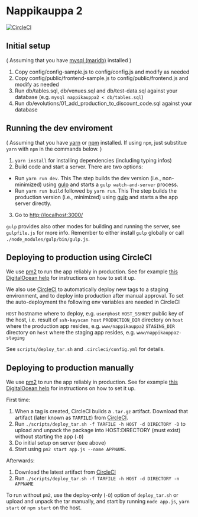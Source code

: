 Nappikauppa 2
=============
[![CircleCI](https://circleci.com/gh/teekkarispeksi/nappikauppa2.svg?style=svg)](https://circleci.com/gh/teekkarispeksi/nappikauppa2)

Initial setup
-------------
( Assuming that you have [mysql (maridb)](https://mariadb.org/) installed )

1. Copy config/config-sample.js to config/config.js and modify as needed
2. Copy config/public/frontend-sample.js to config/public/frontend.js and modify as needed
3. Run db/tables.sql, db/venues.sql and db/test-data.sql against your database (e.g. `mysql nappikauppa2 < db/tables.sql`)
4. Run db/evolutions/01_add_production_to_discount_code.sql against your database

Running the dev enviroment
-------------

( Assuming that you have [yarn](https://yarnpkg.com/lang/en/) or [npm](https://www.npmjs.com/) installed. If using `npm`, just substitue `yarn` with `npm` in the commands below. )

1. `yarn install` for installing dependencies (including typing infos)
2. Build code and start a server. There are two options:
  * Run `yarn run dev`. This The step builds the dev version (i.e., non-minimized) using [gulp](https://gulpjs.com/) and starts a `gulp watch-and-server` process.
  * Run `yarn run build` followed by `yarn run`. This The step builds the production version (i.e., minimized) using [gulp](https://gulpjs.com/) and starts a the app server directly.
3. Go to [http://localhost:3000/](http://localhost:3000/)

`gulp` provides also other modes for building and running the server, see `gulpfile.js` for more info. Remember to either install `gulp` globally or call `./node_modules/gulp/bin/gulp.js`.

Deploying to production using CircleCI
-------------

We use [pm2](http://pm2.keymetrics.io/) to run the app reliably in production. See for example [this DigitalOcean help](https://www.digitalocean.com/community/tutorials/how-to-set-up-a-node-js-application-for-production-on-ubuntu-16-04#install-pm2) for instructions on how to set it up.

We also use [CircleCI](https://circleci.com/gh/teekkarispeksi/nappikauppa2/) to automatically deploy new tags to a staging environment, and to deploy into production after manual approval.
To set the auto-deployment the following env variables are needed in CircleCI

`HOST`	hostname where to deploy, e.g. `user@host`
`HOST_SSHKEY`	public key of the host, i.e. result of `ssh-keyscan host`
`PRODUCTION_DIR` directory on `host` where the production app resides, e.g. `www/nappikauppa2`
`STAGING_DIR` directory on `host` where the staging app resides, e.g. `www/nappikauppa2-staging`

See `scripts/deploy_tar.sh` and `.circleci/config.yml` for details.

Deploying to production manually
-------------
We use [pm2](http://pm2.keymetrics.io/) to run the app reliably in production. See for example [this DigitalOcean help](https://www.digitalocean.com/community/tutorials/how-to-set-up-a-node-js-application-for-production-on-ubuntu-16-04#install-pm2) for instructions on how to set it up.

First time:
1. When a tag is created, CircleCI builds a `.tar.gz` artifact. Download that artifact (later known as `TARFILE`) from [CircleCI](https://circleci.com/gh/teekkarispeksi/nappikauppa2/).
2. Run `./scripts/deploy_tar.sh -f TARFILE -h HOST -d DIRECTORY -D`
to upload and unpack the package into HOST:DIRECTORY (must exist) without starting the app (`-D`)
3. Do initial setup on server (see above)
4. Start using `pm2 start app.js --name APPNAME`.

Afterwards:
1. Download the latest artifact from [CircleCI](https://circleci.com/gh/teekkarispeksi/nappikauppa2/)
2. Run `./scripts/deploy_tar.sh -f TARFILE -h HOST -d DIRECTORY -n APPNAME`

To run without `pm2`, use the deploy-only (`-D`) option of `deploy_tar.sh` or upload and unpack the tar manually, and start by running `node app.js`, `yarn start` or `npm start` on the host.
